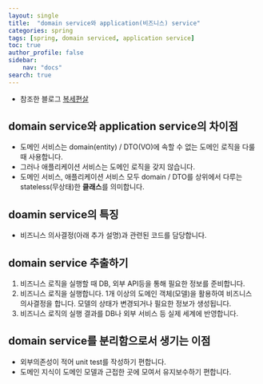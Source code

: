 ```yaml
---
layout: single
title:  "domain service와 application(비즈니스) service"
categories: spring
tags: [spring, domain serviced, application service]
toc: true
author_profile: false
sidebar:
    nav: "docs"
search: true
---
```


+ 참조한 블로그 [복세편살](https://americanopeople.tistory.com/372)

## domain service와 application service의 차이점
+ 도메인 서비스는 domain(entity) / DTO(VO)에 속할 수 없는 도메인 로직을 다룰 때 사용합니다.
+ 그러나 애플리케이션 서비스는 도메인 로직을 갖지 않습니다.
+ 도메인 서비스, 애플리케이션 서비스 모두 domain / DTO를 상위에서 다루는 stateless(무상태)한 **클래스**를 의미합니다.

## doamin service의 특징
+ 비즈니스 의사결정(아래 추가 설명)과 관련된 코드를 담당합니다.

## domain service 추출하기
1. 비즈니스 로직을 실행할 때 DB, 외부 API등을 통해 필요한 정보를 준비합니다.
2. 비즈니스 로직을 실행합니다. 1개 이상의 도메인 객체(모델)을 활용하여 비즈니스 의사결정을 합니다. 모델의 상태가 변경되거나 필요한 정보가 생성됩니다.
3. 비즈니스 로직의 실행 결과를 DB나 외부 서비스 등 실제 세계에 반영합니다.

## domain service를 분리함으로서 생기는 이점
+ 외부의존성이 적어 unit test를 작성하기 편합니다.
+ 도메인 지식이 도메인 모델과 근접한 곳에 모여서 유지보수하기 편합니다.
